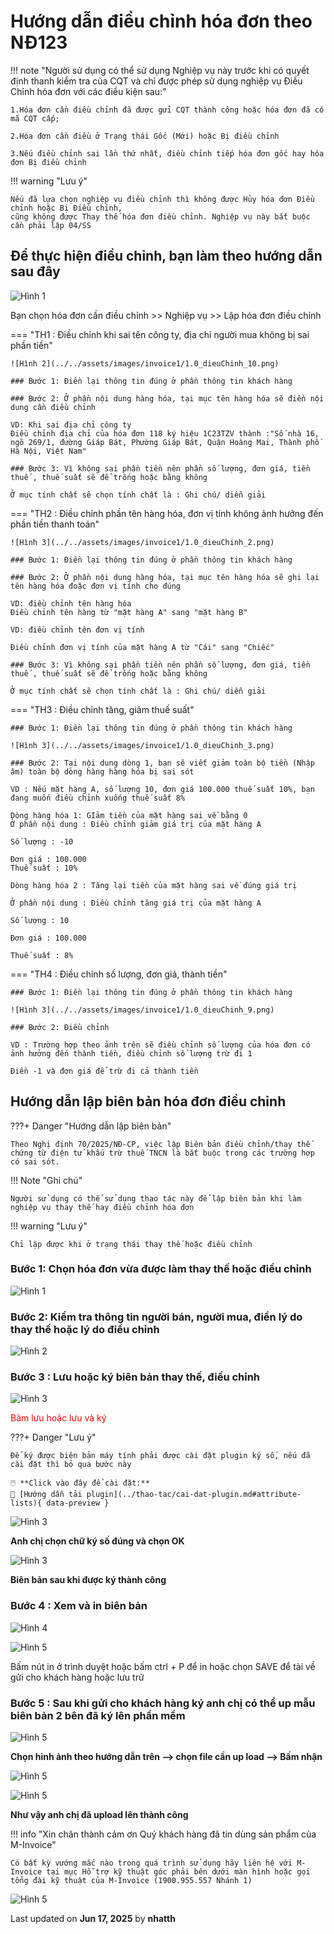# **Hướng dẫn điều chỉnh hóa đơn theo NĐ123**

!!! note "Người sử dụng có thể sử dụng Nghiệp vụ này trước khi có quyết định thanh kiểm tra của CQT và chỉ được phép sử dụng nghiệp vụ Điều Chỉnh hóa đơn với các điều kiện sau:"

    1.Hóa đơn cần điều chỉnh đã được gửi CQT thành công hoặc hóa đơn đã có mã CQT cấp;

    2.Hóa đơn cần điều ở Trạng thái Gốc (Mới) hoặc Bị điều chỉnh

    3.Nếu điều chỉnh sai lần thứ nhất, điều chỉnh tiếp hóa đơn gốc hay hóa đơn Bị điều chỉnh

!!! warning "Lưu ý"

    Nếu đã lựa chọn nghiệp vụ điều chỉnh thì không được Hủy hóa đơn Điều chỉnh hoặc Bị Điều chỉnh,
    cũng không được Thay thế hóa đơn điều chỉnh. Nghiệp vụ này bắt buộc cần phải lập 04/SS

## Để thực hiện điều chỉnh, bạn làm theo hướng dẫn sau đây

![Hình 1](../../assets/images/invoice1/1.0_dieuChinh_11.png)

Bạn chọn hóa đơn cần điều chỉnh >> Nghiệp vụ >> Lập hóa đơn điều chỉnh

=== "TH1 : Điều chỉnh khi sai tên công ty, địa chỉ người mua không bị sai phần tiền"

    ![Hình 2](../../assets/images/invoice1/1.0_dieuChinh_10.png)

    ### Bước 1: Điền lại thông tin đúng ở phần thông tin khách hàng

    ### Bước 2: Ở phần nội dung hàng hóa, tại mục tên hàng hóa sẽ điền nội dung cần điều chỉnh

    VD: Khi sai địa chỉ công ty
    Điều chỉnh địa chỉ của hóa đơn 118 ký hiệu 1C23TZV thành :"Số nhà 16, ngõ 269/1, đường Giáp Bát, Phường Giáp Bát, Quận Hoàng Mai, Thành phố Hà Nội, Việt Nam"

    ### Bước 3: Vì không sai phần tiền nên phần số lượng, đơn giá, tiền thuế , thuế suất sẽ để trống hoặc bằng không

    Ở mục tính chất sẽ chọn tính chất là : Ghi chú/ diễn giải

=== "TH2 : Điều chỉnh phần tên hàng hóa, đơn vị tính không ảnh hưởng đến phần tiền thanh toán"

    ![Hình 3](../../assets/images/invoice1/1.0_dieuChinh_2.png)

    ### Bước 1: Điền lại thông tin đúng ở phần thông tin khách hàng

    ### Bước 2: Ở phần nội dung hàng hóa, tại mục tên hàng hóa sẽ ghi lại tên hàng hóa đoặc đơn vị tính cho đúng

    VD: điều chỉnh tên hàng hóa
    Điều chỉnh tên hàng từ "mặt hàng A" sang "mặt hàng B"

    VD: điều chỉnh tên đơn vị tính

    Điều chỉnh đơn vị tính của mặt hàng A từ "Cái" sang "Chiếc"

    ### Bước 3: Vì không sai phần tiền nên phần số lượng, đơn giá, tiền thuế , thuế suất sẽ để trống hoặc bằng không

    Ở mục tính chất sẽ chọn tính chất là : Ghi chú/ diễn giải

=== "TH3 : Điều chỉnh tăng, giảm thuế suất"

    ### Bước 1: Điền lại thông tin đúng ở phần thông tin khách hàng

    ![Hình 3](../../assets/images/invoice1/1.0_dieuChinh_3.png)

    ### Bước 2: Tại nội dung dòng 1, bạn sẽ viết giảm toàn bộ tiền (Nhập âm) toàn bộ dòng hàng hàng hóa bị sai sót

    VD : Nếu mặt hàng A, số lượng 10, đơn giá 100.000 thuế suất 10%, bạn đang muốn điều chỉnh xuống thuế suất 8%

    Dòng hàng hóa 1: GIảm tiền của mặt hàng sai về bằng 0
    Ở phần nội dung : Điều chỉnh giảm giá trị của mặt hàng A

    Số lượng : -10

    Đơn giá : 100.000
    Thuế suất : 10%

    Dòng hàng hóa 2 : Tăng lại tiền của mặt hàng sai về đúng giá trị

    Ở phần nội dung : Điều chỉnh tăng giá trị của mặt hàng A

    Số lượng : 10

    Đơn giá : 100.000

    Thuế suất : 8%

=== "TH4 : Điều chỉnh số lượng, đơn giá, thành tiền"

    ### Bước 1: Điền lại thông tin đúng ở phần thông tin khách hàng

    ![Hình 3](../../assets/images/invoice1/1.0_dieuChinh_9.png)

    ### Bước 2: Điều chỉnh

    VD : Trường hợp theo ảnh trên sẽ điều chỉnh số lượng của hóa đơn có ảnh hưởng đến thành tiền, điều chỉnh số lượng trừ đi 1

    Điền -1 và đơn giá để trừ đi cả thành tiền

## Hướng dẫn lập biên bản hóa đơn điều chỉnh

???+ Danger "Hướng dẫn lập biên bản"

    Theo Nghị định 70/2025/NĐ-CP, việc lập Biên bản điều chỉnh/thay thế chứng từ điện tử khấu trừ thuế TNCN là bắt buộc trong các trường hợp có sai sót.

!!! Note "Ghi chú"

    Người sử dụng có thể sử dụng thao tác này để lập biên bản khi làm nghiệp vụ thay thế hay điều chỉnh hóa đơn

!!! warning "Lưu ý"

    Chỉ lập được khi ở trạng thái thay thế hoặc điều chỉnh

### **Bước 1: Chọn hóa đơn vừa được làm thay thế hoặc điều chỉnh**

![Hình 1](../../assets/images/invoice1/1-bienban-1.png)

### **Bước 2: Kiểm tra thông tin người bán, người mua, điền lý do thay thế hoặc lý do điều chỉnh**

![Hình 2](../../assets/images/invoice1/1-bienban-2.png)

### **Bước 3 : Lưu hoặc ký biên bản thay thế, điều chỉnh**

![Hình 3](../../assets/images/invoice1/1-bienban-3.png)

<span style="color:red;">Bâm lưu hoặc lưu và ký</span>

???+ Danger "Lưu ý"

    Để ký được biên bản máy tính phải được cài đặt plugin ký số, nếu đã cài đặt thì bỏ qua bước này

    🖱️ **Click vào đây để cài đặt:**
    📄 [Hướng dẫn tải plugin](../thao-tac/cai-dat-plugin.md#attribute-lists){ data-preview }

![Hình 3](../../assets/images/invoice1/1-bienban-6.png)

**Anh chị chọn chữ ký số đúng và chọn OK**

![Hình 3](../../assets/images/invoice1/1-bienban-7.png)

**Biên bản sau khi được ký thành công**

### **Bước 4 : Xem và in biên bản**

![Hình 4](../../assets/images/invoice1/1-bienban-4.png)

![Hình 5](../../assets/images/invoice1/1-bienban-5.png)

Bấm nút in ở trình duyệt hoặc bấm ctrl + P để in hoặc chọn SAVE để tải về gửi cho khách hàng hoặc lưu trữ

### **Bước 5 : Sau khi gửi cho khách hàng ký anh chị có thể up mẫu biên bản 2 bên đã ký lên phần mềm**

![Hình 5](../../assets/images/invoice1/1-bienban-8.png)

**Chọn hình ảnh theo hướng dẫn trên --> chọn file cần up load --> Bấm nhận**

![Hình 5](../../assets/images/invoice1/1-bienban-9.png)

![Hình 5](../../assets/images/invoice1/1-bienban-9.png)

**Như vậy anh chị đã upload lên thành công**

!!! info "Xin chân thành cảm ơn Quý khách hàng đã tin dùng sản phẩm của M-Invoice"

    Có bất kỳ vướng mắc nào trong quá trình sử dụng hãy liên hệ với M-Invoice tại mục Hỗ trợ kỹ thuật góc phải bên dưới màn hình hoặc gọi tổng đài kỹ thuật của M-Invoice (1900.955.557 Nhánh 1)

![Hình 5](../../assets/images/invoice1/1.0_suaTienBangTay_5.png)

<div class="last-updated">Last updated on <strong>Jun 17, 2025</strong> by <strong>nhatth</strong></div>
